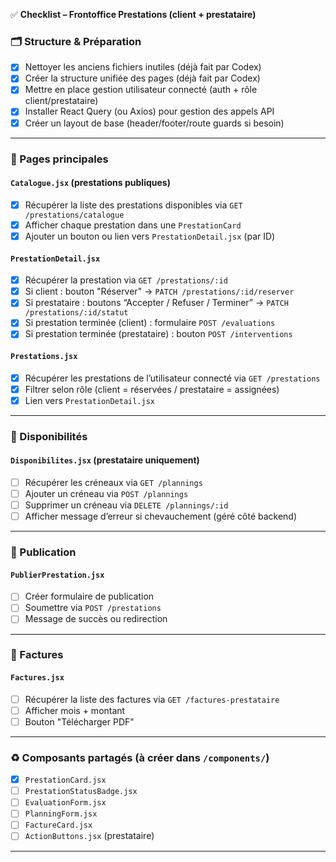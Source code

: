 ✅ **Checklist – Frontoffice Prestations (client + prestataire)**

### 🗂️ Structure & Préparation

- [x] Nettoyer les anciens fichiers inutiles (déjà fait par Codex)
- [x] Créer la structure unifiée des pages (déjà fait par Codex)
- [x] Mettre en place gestion utilisateur connecté (auth + rôle client/prestataire)
- [x] Installer React Query (ou Axios) pour gestion des appels API
- [x] Créer un layout de base (header/footer/route guards si besoin)

---

### 📄 Pages principales

#### `Catalogue.jsx` (prestations publiques)
- [x] Récupérer la liste des prestations disponibles via `GET /prestations/catalogue`
- [x] Afficher chaque prestation dans une `PrestationCard`
- [x] Ajouter un bouton ou lien vers `PrestationDetail.jsx` (par ID)

#### `PrestationDetail.jsx`
- [x] Récupérer la prestation via `GET /prestations/:id`
- [x] Si client : bouton "Réserver" → `PATCH /prestations/:id/reserver`
- [x] Si prestataire : boutons “Accepter / Refuser / Terminer” → `PATCH /prestations/:id/statut`
- [x] Si prestation terminée (client) : formulaire `POST /evaluations`
- [x] Si prestation terminée (prestataire) : bouton `POST /interventions`

#### `Prestations.jsx`
- [x] Récupérer les prestations de l’utilisateur connecté via `GET /prestations`
- [x] Filtrer selon rôle (client = réservées / prestataire = assignées)
- [x] Lien vers `PrestationDetail.jsx`

---

### 📆 Disponibilités

#### `Disponibilites.jsx` (prestataire uniquement)
- [ ] Récupérer les créneaux via `GET /plannings`
- [ ] Ajouter un créneau via `POST /plannings`
- [ ] Supprimer un créneau via `DELETE /plannings/:id`
- [ ] Afficher message d’erreur si chevauchement (géré côté backend)

---

### 📝 Publication

#### `PublierPrestation.jsx`
- [ ] Créer formulaire de publication
- [ ] Soumettre via `POST /prestations`
- [ ] Message de succès ou redirection

---

### 📄 Factures

#### `Factures.jsx`
- [ ] Récupérer la liste des factures via `GET /factures-prestataire`
- [ ] Afficher mois + montant
- [ ] Bouton "Télécharger PDF"

---

### ♻️ Composants partagés (à créer dans `/components/`)
- [x] `PrestationCard.jsx`
- [ ] `PrestationStatusBadge.jsx`
- [ ] `EvaluationForm.jsx`
- [ ] `PlanningForm.jsx`
- [ ] `FactureCard.jsx`
- [ ] `ActionButtons.jsx` (prestataire)

---

